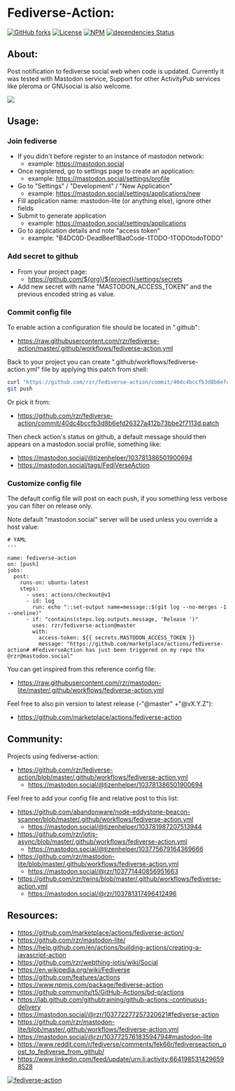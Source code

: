 Fediverse-Action:
=================

[![GitHub forks](
https://img.shields.io/github/forks/rzr/fediverse-action.svg?style=social&label=Fork&maxAge=2592000
)](
https://GitHub.com/rzr/fediverse-action/network/
)
[![License](
https://img.shields.io/badge/license-ISC-blue.svg?style=flat
)](
LICENSE
)
[![NPM](
https://img.shields.io/npm/v/fediverse-action.svg
)](
https://www.npmjs.com/package/fediverse-action
)
[![dependencies Status](
https://david-dm.org/rzr/fediverse-action/status.svg
)](
https://david-dm.org/rzr/fediverse-action
)

About:
------

Post notification to fediverse social web when code is updated.
Currently it was tested with Mastodon service,
Support for other ActivityPub services
like pleroma or GNUsocial is also welcome.

![](https://upload.wikimedia.org/wikipedia/commons/thumb/9/93/Fediverse_logo_proposal.svg/330px-Fediverse_logo_proposal.svg.png)

Usage:
------

### Join fediverse

-   If you didn't before register to an instance of mastodon network:
    -   example: <https://mastodon.social>
-   Once registered, go to settings page to create an application:
    -   example: <https://mastodon.social/settings/profile>
-   Go to "Settings" / "Development" / "New Application"
    -   example: <https://mastodon.social/settings/applications/new>
-   Fill application name: mastodon-lite (or anything else), ignore
    other fields
-   Submit to generate application
    -   example: <https://mastodon.social/settings/applications>
-   Go to application details and note "access token"
    -   example: "B4DC0D-DeadBeef1BadCode-1TODO-1TODOtodoTODO"

### Add secret to github

-   From your project page:
    -   <https://github.com/${org}/${project}/settings/secrets>
-   Add new secret with name "MASTODON_ACCESS_TOKEN" and the previous
    encoded string as value.

### Commit config file

To enable action a configuration file should be located in ".github":

-    <https://raw.githubusercontent.com/rzr/fediverse-action/master/.github/workflows/fediverse-action.yml>

Back to your project you can create ".github/workflows/fediverse-action.yml" file by applying this patch from shell:

``` {.bash org-language="sh"}
curl "https://github.com/rzr/fediverse-action/commit/40dc4bccfb3d8b6efd26327a412b73bbe2f7113d.patch"  | git am
git push
```

Or pick it from:

-   <https://github.com/rzr/fediverse-action/commit/40dc4bccfb3d8b6efd26327a412b73bbe2f7113d.patch>

Then check action's status on github,
a default message should then appears on
a mastodon.social profile, something like:

-    <https://mastodon.social/@tizenhelper/103781386501900694>
-    <https://mastodon.social/tags/FediVerseAction>


### Customize config file

The default config file will post on each push, if you something less
verbose you can filter on release only.

Note default "mastodon.social" server will be used unless you override
a host value:

``` {.yml}
# YAML
---

name: fediverse-action
on: [push]
jobs:
  post:
    runs-on: ubuntu-latest
    steps:
      - uses: actions/checkout@v1
      - id: log
        run: echo "::set-output name=message::$(git log --no-merges -1 --oneline)"
      - if: "contains(steps.log.outputs.message, 'Release ')"
        uses: rzr/fediverse-action@master
        with:
          access-token: ${{ secrets.MASTODON_ACCESS_TOKEN }}
          message: "https://github.com/marketplace/actions/fediverse-action# #FediverseAction has just been triggered on my repo thx @rzr@mastodon.social"
```

You can get inspired from this reference config file:

-   <https://raw.githubusercontent.com/rzr/mastodon-lite/master/.github/workflows/fediverse-action.yml>

Feel free to also pin version to latest release (-"@master" +"@vX.Y.Z"):

-   <https://github.com/marketplace/actions/fediverse-action>

Community:
----------

Projects using fediverse-action:

-   <https://github.com/rzr/fediverse-action/blob/master/.github/workflows/fediverse-action.yml>
    -    <https://mastodon.social/@tizenhelper/103781386501900694>

Feel free to add your config file and relative post to this list:

-   <https://github.com/abandonware/node-eddystone-beacon-scanner/blob/master/.github/workflows/fediverse-action.yml>
    -    <https://mastodon.social/@tizenhelper/103781987207513944>
-   <https://github.com/rzr/iotjs-async/blob/master/.github/workflows/fediverse-action.yml>
    -    <https://mastodon.social/@tizenhelper/103775679164369666>
-   <https://github.com/rzr/mastodon-lite/blob/master/.github/workflows/fediverse-action.yml>
    -    <https://mastodon.social/@rzr/103771440856951663>
-   <https://github.com/rzr/twins/blob/master/.github/workflows/fediverse-action.yml>
    -    <https://mastodon.social/@rzr/103781317496412496>

Resources:
----------

-   <https://github.com/marketplace/actions/fediverse-action/>
-   <https://github.com/rzr/mastodon-lite/>
-   <https://help.github.com/en/actions/building-actions/creating-a-javascript-action>
-   <https://github.com/rzr/webthing-iotjs/wiki/Social>
-   <https://en.wikipedia.org/wiki/Fediverse>
-   <https://github.com/features/actions>
-   <https://www.npmjs.com/package/fediverse-action>
-   <https://github.community/t5/GitHub-Actions/bd-p/actions>
-   <https://lab.github.com/githubtraining/github-actions:-continuous-delivery>
-   <https://mastodon.social/@rzr/103772277257320621#fediverse-action>
-   <https://github.com/rzr/mastodon-lite/blob/master/.github/workflows/fediverse-action.yml>
-   <https://mastodon.social/@rzr/103772576183594794#mastodon-lite>
-   <https://www.reddit.com/r/fediverse/comments/fek66r/fediverseaction_post_to_fediverse_from_github/>
-   <https://www.linkedin.com/feed/update/urn:li:activity:6641985314296598528>

[![fediverse-action](
https://pbs.twimg.com/media/ESZE74mXkAEojrH?format=jpg&name=medium#./file/githubhackaton.jpg
)](
https://twitter.com/RzrFreeFr/status/1235750998364352512#fediverse-action#
"fediverse-action")
